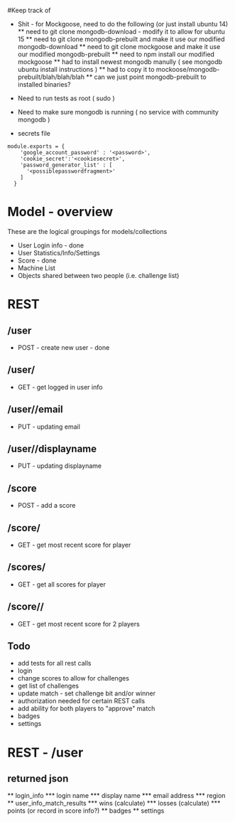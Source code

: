 #Keep track of
* Shit - for Mockgoose, need to do the following (or just install ubuntu 14)
** need to git clone mongodb-download - modify it to allow for ubuntu 15
** need to git clone mongodb-prebuilt and make it use our modified mongodb-download
** need to git clone mockgoose and make it use our modified mongodb-prebuilt
** need to npm install our modified mockgoose 
** had to install newest mongodb manully ( see mongodb ubuntu install instructions )
** had to copy it to mockoose/mongodb-prebuilt/blah/blah/blah
** can we just point mongodb-prebuilt to installed binaries?

* Need to run tests as root ( sudo )
* Need to make sure mongodb is running ( no service with community mongodb )

* secrets file

```
module.exports = {
    'google_account_password' : '<password>',
    'cookie_secret':'<cookiesecret>',
    'password_generator_list' : [
      '<possiblepasswordfragment>'
    ]
  }
```

# Model - overview
These are the logical groupings for models/collections 
* User Login info - done
* User Statistics/Info/Settings
* Score - done
* Machine List
* Objects shared between two people (i.e. challenge list)

# REST
## /user
* POST - create new user - done
## /user/<userid>
* GET - get logged in user info 
## /user/<userid>/email
* PUT - updating email
## /user/<userid>/displayname
* PUT - updating displayname
## /score
* POST - add a score
## /score/<userid>
* GET - get most recent score for player
## /scores/<userid>
* GET - get all scores for player
## /score/<userid>/<userid>
* GET - get most recent score for 2 players

Todo
----
* add tests for all rest calls
* login
* change scores to allow for challenges
* get list of challenges
* update match - set challenge bit and/or winner
* authorization needed for certain REST calls
* add ability for both players to "approve" match
* badges
* settings

# REST - /user
## returned json
** login_info
*** login name 
*** display name
*** email address
*** region
** user_info_match_results
*** wins (calculate)
*** losses (calculate)
*** points (or record in score info?)
** badges
** settings

